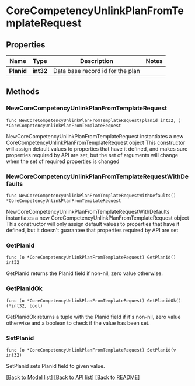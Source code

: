 # CoreCompetencyUnlinkPlanFromTemplateRequest

## Properties

Name | Type | Description | Notes
------------ | ------------- | ------------- | -------------
**Planid** | **int32** | Data base record id for the plan | 

## Methods

### NewCoreCompetencyUnlinkPlanFromTemplateRequest

`func NewCoreCompetencyUnlinkPlanFromTemplateRequest(planid int32, ) *CoreCompetencyUnlinkPlanFromTemplateRequest`

NewCoreCompetencyUnlinkPlanFromTemplateRequest instantiates a new CoreCompetencyUnlinkPlanFromTemplateRequest object
This constructor will assign default values to properties that have it defined,
and makes sure properties required by API are set, but the set of arguments
will change when the set of required properties is changed

### NewCoreCompetencyUnlinkPlanFromTemplateRequestWithDefaults

`func NewCoreCompetencyUnlinkPlanFromTemplateRequestWithDefaults() *CoreCompetencyUnlinkPlanFromTemplateRequest`

NewCoreCompetencyUnlinkPlanFromTemplateRequestWithDefaults instantiates a new CoreCompetencyUnlinkPlanFromTemplateRequest object
This constructor will only assign default values to properties that have it defined,
but it doesn't guarantee that properties required by API are set

### GetPlanid

`func (o *CoreCompetencyUnlinkPlanFromTemplateRequest) GetPlanid() int32`

GetPlanid returns the Planid field if non-nil, zero value otherwise.

### GetPlanidOk

`func (o *CoreCompetencyUnlinkPlanFromTemplateRequest) GetPlanidOk() (*int32, bool)`

GetPlanidOk returns a tuple with the Planid field if it's non-nil, zero value otherwise
and a boolean to check if the value has been set.

### SetPlanid

`func (o *CoreCompetencyUnlinkPlanFromTemplateRequest) SetPlanid(v int32)`

SetPlanid sets Planid field to given value.



[[Back to Model list]](../README.md#documentation-for-models) [[Back to API list]](../README.md#documentation-for-api-endpoints) [[Back to README]](../README.md)



